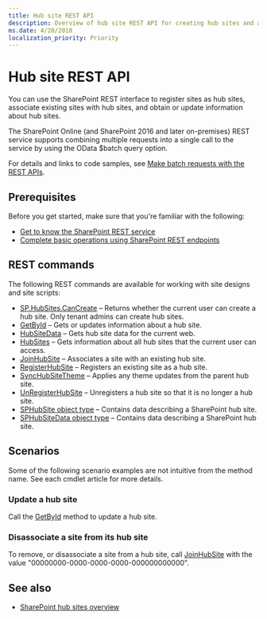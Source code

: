 ```yaml
---
title: Hub site REST API
description: Overview of hub site REST API for creating hub sites and associating existing sites with hub sites.
ms.date: 4/20/2018
localization_priority: Priority
---
```


# Hub site REST API

You can use the SharePoint REST interface to register sites as hub sites, associate existing sites with hub sites, and obtain or update information about hub sites. 

The SharePoint Online (and SharePoint 2016 and later on-premises) REST service supports combining multiple requests into a single call to the service by using the OData $batch query option. 

For details and links to code samples, see [Make batch requests with the REST APIs](../../sp-add-ins/make-batch-requests-with-the-rest-apis.md).

## Prerequisites

Before you get started, make sure that you're familiar with the following:

- [Get to know the SharePoint REST service](../../sp-add-ins/get-to-know-the-sharepoint-rest-service.md) 
- [Complete basic operations using SharePoint REST endpoints](../../sp-add-ins/complete-basic-operations-using-sharepoint-rest-endpoints.md)

## REST commands

The following REST commands are available for working with site designs and site scripts:

- [SP.HubSites.CanCreate](REST-cancreate-method.md) &ndash; Returns whether the current user can create a hub site. Only tenant admins can create hub sites.
- [GetById](REST-getbyid-method.md) &ndash; Gets or updates information about a hub site.
- [HubSiteData](REST-hubsitedata-method.md) &ndash; Gets hub site data for the current web.
- [HubSites](REST-hubsites-method.md) &ndash; Gets information about all hub sites that the current user can access.
- [JoinHubSite](REST-joinhubsite-method.md) &ndash; Associates a site with an existing hub site.
- [RegisterHubSite](REST-registerhubsite.method.md) &ndash; Registers an existing site as a hub site.
- [SyncHubSiteTheme](REST-synchubsitetheme-method.md) &ndash; Applies any theme updates from the parent hub site.
- [UnRegisterHubSite](REST-unregisterhubsite-method.md) &ndash; Unregisters a hub site so that it is no longer a hub site.
- [SPHubSite object type](rest-sphubsite-type.md) &ndash; Contains data describing a SharePoint hub site.
- [SPHubSiteData object type](rest-sphubsitedata-type.md) &ndash; Contains data describing a SharePoint hub site.

## Scenarios

Some of the following scenario examples are not intuitive from the method name. See each cmdlet article for more details.

### Update a hub site

Call the [GetById](REST-getbyid-method.md) method to update a hub site.

### Disassociate a site from its hub site

To remove, or disassociate a site from a hub site, call [JoinHubSite](REST-joinhubsite-method.md) with the value "00000000-0000-0000-0000-000000000000".

## See also

- [SharePoint hub sites overview](hub-site-overview.md)

